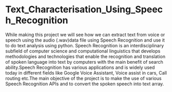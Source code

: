 # Text_Characterisation_Using_Speech_Recognition
While making this project we will see how we can extract text from voice or speech using the audio (.wav)data file using Speech Recognition and use it to do text analysis using python. Speech Recognition is an interdisciplinary subfield of computer science and computational linguistics that develops methodologies and technologies that enable the recognition and translation of spoken language into text by computers with the main benefit of search ability.Speech Recognition has various applications and is widely used today in different fields like Google Voice Assistant, Voice assist in cars, Call routing etc.The main objective of the project is to make the use of various Speech Recognition APIs and to convert the spoken speech into text array.
